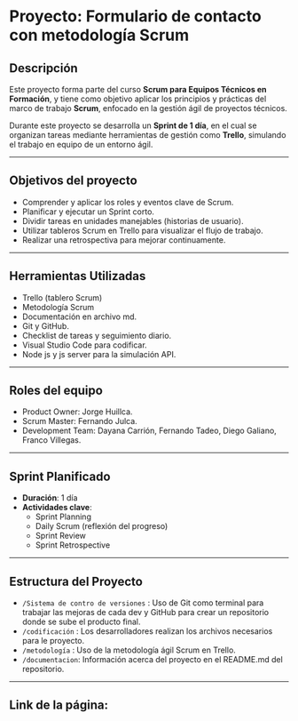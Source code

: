 # Proyecto: Formulario de contacto con metodología Scrum

##  Descripción

Este proyecto forma parte del curso **Scrum para Equipos Técnicos en Formación**, y tiene como objetivo aplicar los principios y prácticas del marco de trabajo **Scrum**, enfocado en la gestión ágil de proyectos técnicos.

Durante este proyecto se desarrolla un **Sprint de 1 día**, en el cual se organizan tareas mediante herramientas de gestión como **Trello**, simulando el trabajo en equipo de un entorno ágil.

-----------------------------------------------------

##  Objetivos del proyecto

- Comprender y aplicar los roles y eventos clave de Scrum.
- Planificar y ejecutar un Sprint corto.
- Dividir tareas en unidades manejables (historias de usuario).
- Utilizar tableros Scrum en Trello para visualizar el flujo de trabajo.
- Realizar una retrospectiva para mejorar continuamente.

-----------------------------------------------

## Herramientas Utilizadas

-  Trello (tablero Scrum)
-  Metodología Scrum
-  Documentación en archivo md.
-  Git y GitHub.
-  Checklist de tareas y seguimiento diario.
-  Visual Studio Code para codificar.
-  Node js y js server para la simulación API.

---------------------------------------------------

##  Roles del equipo

- Product Owner: Jorge Huillca.
- Scrum Master: Fernando Julca.
- Development Team: Dayana Carrión, Fernando Tadeo, Diego Galiano, Franco Villegas. 

---------------------------------------------------

##  Sprint Planificado

- **Duración**: 1 día
- **Actividades clave**:
  - Sprint Planning
  - Daily Scrum (reflexión del progreso)
  - Sprint Review
  - Sprint Retrospective

--------------------------------------------------

##  Estructura del Proyecto

- `/Sistema de contro de versiones` : Uso de Git como terminal para trabajar las mejoras de cada dev y GitHub para crear un repositorio donde se sube el producto final.
- `/codificación` : Los desarrolladores realizan los archivos necesarios para le proyecto.
- `/metodología` : Uso de la metodología ágil Scrum en Trello.
- `/documentacion`: Información acerca del proyecto en el README.md del repositorio.


-------------------------------------------------------
## Link de la página:

